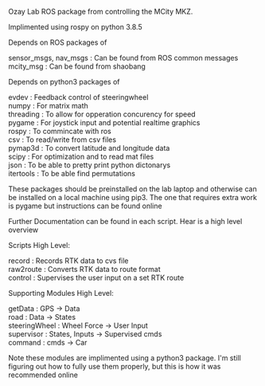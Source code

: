 Ozay Lab ROS package from controlling the MCity MKZ.

Implimented using rospy on python 3.8.5

Depends on ROS packages of

sensor_msgs, nav_msgs : Can be found from ROS common messages \
mcity_msg             : Can be found from shaobang

Depends on python3 packages of

evdev       : Feedback control of steeringwheel                       \
numpy       : For matrix math                                         \
threading   : To allow for opperation concurency for speed            \
pygame      : For joystick input and potential realtime graphics      \
rospy       : To commincate with ros                                  \
csv         : To read/write from csv files                            \
pymap3d     : To convert latitude and longitude data                  \
scipy       : For optimization and to read mat files                  \
json        : To be able to pretty print python dictonarys            \
itertools   : To be able find permutations


These packages should be preinstalled on the lab laptop and otherwise can be installed on a local machine using pip3. The one that requires extra work is pygame but instructions can be found online

Further Documentation can be found in each script. Hear is a high level overview

Scripts High Level:

record      : Records RTK data to cvs file                  \
raw2route   : Converts RTK data to route format             \
control     : Supervises the user input on a set RTK route  

Supporting Modules High Level:

getData       :  GPS             -> Data             \
road          :  Data            -> States           \
steeringWheel :  Wheel Force     -> User Input       \
supervisor    :  States, Inputs  -> Supervised cmds  \
command       :  cmds            -> Car              

Note these modules are implimented using a python3 package. I'm still figuring out how to fully use them properly, but this is how it was recommended online
